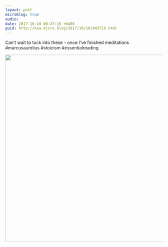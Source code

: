 ```yaml
---
layout: post
microblog: true
audio: 
date: 2017-10-10 08:37:19 +0400
guid: http://kaa.micro.blog/2017/10/10/043719.html
---
```

Can’t wait to tuck into these - once I’ve finished meditations #marcusaurelius #stoicism #essentialreading

<img src="http://www.kaa.bz/uploads/2018/f3348a2707.jpg" width="600" height="600" />
